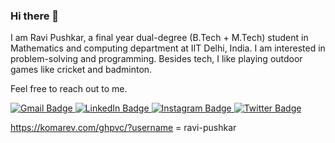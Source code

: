 ### Hi there 👋


I am Ravi Pushkar, a final year dual-degree (B.Tech + M.Tech) student in Mathematics and computing department at IIT Delhi, India. I am interested in problem-solving and programming.
Besides tech, I like playing outdoor games like cricket and badminton.


Feel free to reach out to me.

<div id="badges">
<!--   <a href=" -->
  <a href=(mailto:ravipushkar70@gmail.com)>
    <img src="https://img.shields.io/badge/Gmail-red?style=for-the-badge&logo=gmail&logoColor=white" alt="Gmail Badge"/>
  </a>
  <a href="https://www.linkedin.com/in/ravi-pushkar/">
    <img src="https://img.shields.io/badge/LinkedIn-blue?style=for-the-badge&logo=linkedin&logoColor=white" alt="LinkedIn Badge"/>
  </a>
  <a href="https://www.instagram.com/ravi_pushkar_/">
    <img src="https://img.shields.io/badge/Instagram-red?style=for-the-badge&logo=instagram&logoColor=white" alt="Instagram Badge"/>
  </a>
  <a href="https://twitter.com/ravi_pushkar_">
    <img src="https://img.shields.io/badge/Twitter-blue?style=for-the-badge&logo=twitter&logoColor=white" alt="Twitter Badge"/>
  </a>
</div>


https://komarev.com/ghpvc/?username = ravi-pushkar

<!--
**ravi-pushkar/ravi-pushkar** is a ✨ _special_ ✨ repository because its `README.md` (this file) appears on your GitHub profile.

Here are some ideas to get you started:

- 🔭 I’m currently working on ...
- 🌱 I’m currently learning ...
- 👯 I’m looking to collaborate on ...
- 🤔 I’m looking for help with ...
- 💬 Ask me about ...
- 📫 How to reach me: ...
- 😄 Pronouns: ...
- ⚡ Fun fact: ...
-->

